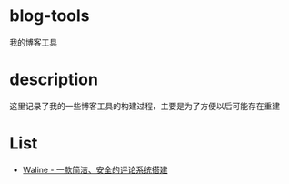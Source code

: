 # blog-tools
我的博客工具

# description

这里记录了我的一些博客工具的构建过程，主要是为了方便以后可能存在重建

# List

- [Waline - 一款简洁、安全的评论系统搭建](./waline/README.md)
